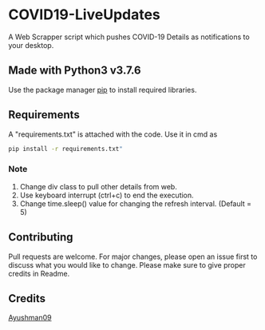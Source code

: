 # COVID19-LiveUpdates
A Web Scrapper script which pushes COVID-19 Details as notifications to your desktop.

## Made with Python3 v3.7.6

Use the package manager [pip](https://pip.pypa.io/en/stable/) to install required libraries.

## Requirements
A "requirements.txt" is attached with the code.
Use it in cmd as 
```bash
pip install -r requirements.txt"
```
### Note
1. Change div class to pull other details from web.
2. Use keyboard interrupt (ctrl+c) to end the execution.
3. Change time.sleep() value for changing the refresh interval. (Default = 5)
  
## Contributing
Pull requests are welcome. For major changes, please open an issue first to discuss what you would like to change.
Please make sure to give proper credits in Readme.

## Credits
[Ayushman09](https://www.github.com/Ayushman09)
